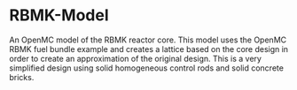 # RBMK-Model
An OpenMC model of the RBMK reactor core. This model uses the OpenMC RBMK fuel bundle example and creates a lattice based on the core design in order to create an approximation of the original design. This is a very simplified design using solid homogeneous control rods and solid concrete bricks.
